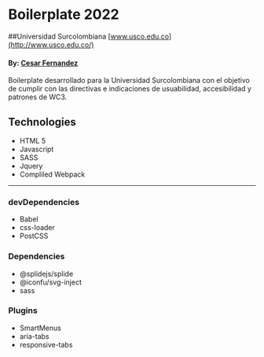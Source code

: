 # Boilerplate 2022
##Universidad Surcolombiana [www.usco.edu.co](http://www.usco.edu.co/)
#### By: [Cesar Fernandez](https://www.linkedin.com/in/cesar-fernandez-797436207/)
 
 

Boilerplate desarrollado para la Universidad Surcolombiana con el objetivo de cumplir con las directivas e indicaciones de usuabilidad, accesibilidad y patrones de WC3.

## Technologies 
- HTML 5
- Javascript
- SASS
- Jquery
- Compliled Webpack

----

### devDependencies

- Babel
- css-loader
- PostCSS

### Dependencies

- @splidejs/splide
- @iconfu/svg-inject
- sass

### Plugins

- SmartMenus
- aria-tabs
- responsive-tabs
